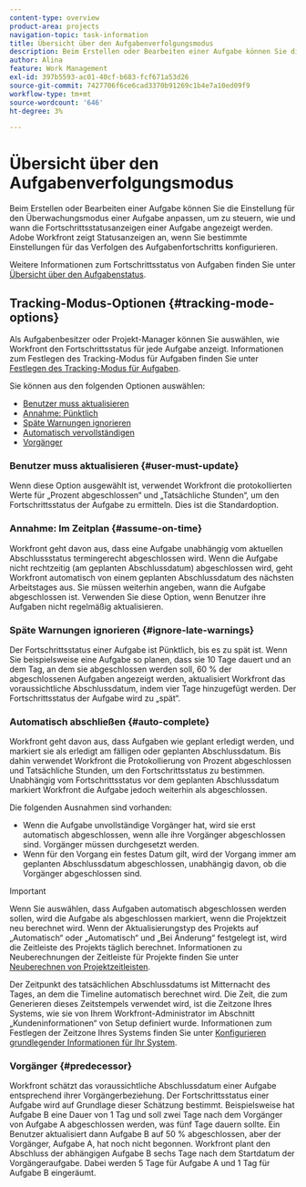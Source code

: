 ```yaml
---
content-type: overview
product-area: projects
navigation-topic: task-information
title: Übersicht über den Aufgabenverfolgungsmodus
description: Beim Erstellen oder Bearbeiten einer Aufgabe können Sie die Einstellung für den Überwachungsmodus einer Aufgabe anpassen, um zu steuern, wie und wann die Fortschrittsstatusanzeigen einer Aufgabe angezeigt werden. Adobe Workfront zeigt Statusanzeigen an, wenn Sie bestimmte Einstellungen für das Verfolgen des Aufgabenfortschritts konfigurieren.
author: Alina
feature: Work Management
exl-id: 397b5593-ac01-40cf-b683-fcf671a53d26
source-git-commit: 7427706f6ce6cad3370b91269c1b4e7a10ed09f9
workflow-type: tm+mt
source-wordcount: '646'
ht-degree: 3%

---
```


# Übersicht über den Aufgabenverfolgungsmodus

<!-- Audited: 01/2024 -->

Beim Erstellen oder Bearbeiten einer Aufgabe können Sie die Einstellung für den Überwachungsmodus einer Aufgabe anpassen, um zu steuern, wie und wann die Fortschrittsstatusanzeigen einer Aufgabe angezeigt werden. Adobe Workfront zeigt Statusanzeigen an, wenn Sie bestimmte Einstellungen für das Verfolgen des Aufgabenfortschritts konfigurieren.

Weitere Informationen zum Fortschrittsstatus von Aufgaben finden Sie unter [Übersicht über den Aufgabenstatus](../../../manage-work/tasks/task-information/task-progress-status.md).

<!--
<div data-mc-conditions="QuicksilverOrClassic.Draft mode">
<h2>Set Tracking Mode for tasks</h2>
<p>(NOTE: drafted, because we created a new article and linked it below. Left this article as a "Overview" article only.) </p>
<p>To set the tracking mode:</p>
<ol>
<li value="1">Go to the task you want to set the tracking mode for.</li>
<li value="2"> <p data-mc-conditions="QuicksilverOrClassic.Quicksilver">Click the <strong>More</strong> icon <img src="assets/qs-more-icon-on-an-object.png">next to the name of the task, then click&nbsp;<strong>Edit</strong>.</p> <p>The Edit Task dialog box opens. </p> </li>
<li value="3"> <p>In the&nbsp;<strong>Settings</strong> section, use the&nbsp;<strong>Tracking Mode</strong> drop-down menu to select the Tracking Mode for the task.</p> <p>For more information about the tracking mode options, see the <a href="#tracking-mode-options" class="MCXref xref" xrefformat="{para}">Tracking Mode options</a> section in this article. </p> </li>
<li value="4">Click&nbsp;<strong>Save Changes.</strong></li>
</ol>
</div>
-->

## Tracking-Modus-Optionen {#tracking-mode-options}

Als Aufgabenbesitzer oder Projekt-Manager können Sie auswählen, wie Workfront den Fortschrittsstatus für jede Aufgabe anzeigt. Informationen zum Festlegen des Tracking-Modus für Aufgaben finden Sie unter [Festlegen des Tracking-Modus für Aufgaben](../../../manage-work/tasks/task-information/set-tracking-mode-for-tasks.md).

Sie können aus den folgenden Optionen auswählen:

* [Benutzer muss aktualisieren](#user-must-update)
* [Annahme: Pünktlich](#assume-on-time)
* [Späte Warnungen ignorieren](#ignore-late-warnings)
* [Automatisch vervollständigen](#auto-complete)
* [Vorgänger](#predecessor)

### Benutzer muss aktualisieren {#user-must-update}

Wenn diese Option ausgewählt ist, verwendet Workfront die protokollierten Werte für „Prozent abgeschlossen“ und „Tatsächliche Stunden“, um den Fortschrittsstatus der Aufgabe zu ermitteln. Dies ist die Standardoption.

### Annahme: Im Zeitplan {#assume-on-time}

Workfront geht davon aus, dass eine Aufgabe unabhängig vom aktuellen Abschlussstatus termingerecht abgeschlossen wird. Wenn die Aufgabe nicht rechtzeitig (am geplanten Abschlussdatum) abgeschlossen wird, geht Workfront automatisch von einem geplanten Abschlussdatum des nächsten Arbeitstages aus. Sie müssen weiterhin angeben, wann die Aufgabe abgeschlossen ist. Verwenden Sie diese Option, wenn Benutzer ihre Aufgaben nicht regelmäßig aktualisieren.

### Späte Warnungen ignorieren {#ignore-late-warnings}

Der Fortschrittsstatus einer Aufgabe ist Pünktlich, bis es zu spät ist. Wenn Sie beispielsweise eine Aufgabe so planen, dass sie 10 Tage dauert und an dem Tag, an dem sie abgeschlossen werden soll, 60 % der abgeschlossenen Aufgaben angezeigt werden, aktualisiert Workfront das voraussichtliche Abschlussdatum, indem vier Tage hinzugefügt werden. Der Fortschrittsstatus der Aufgabe wird zu „spät“.

### Automatisch abschließen {#auto-complete}

Workfront geht davon aus, dass Aufgaben wie geplant erledigt werden, und markiert sie als erledigt am fälligen oder geplanten Abschlussdatum. Bis dahin verwendet Workfront die Protokollierung von Prozent abgeschlossen und Tatsächliche Stunden, um den Fortschrittsstatus zu bestimmen. Unabhängig vom Fortschrittsstatus vor dem geplanten Abschlussdatum markiert Workfront die Aufgabe jedoch weiterhin als abgeschlossen.

Die folgenden Ausnahmen sind vorhanden:

* Wenn die Aufgabe unvollständige Vorgänger hat, wird sie erst automatisch abgeschlossen, wenn alle ihre Vorgänger abgeschlossen sind. Vorgänger müssen durchgesetzt werden.
* Wenn für den Vorgang ein festes Datum gilt, wird der Vorgang immer am geplanten Abschlussdatum abgeschlossen, unabhängig davon, ob die Vorgänger abgeschlossen sind.

>[!IMPORTANT]
>
>Wenn Sie auswählen, dass Aufgaben automatisch abgeschlossen werden sollen, wird die Aufgabe als abgeschlossen markiert, wenn die Projektzeit neu berechnet wird. Wenn der Aktualisierungstyp des Projekts auf „Automatisch“ oder „Automatisch“ und „Bei Änderung“ festgelegt ist, wird die Zeitleiste des Projekts täglich berechnet. Informationen zu Neuberechnungen der Zeitleiste für Projekte finden Sie unter [Neuberechnen von Projektzeitleisten](../../../manage-work/projects/manage-projects/recalculate-project-timeline.md).
>
>Der Zeitpunkt des tatsächlichen Abschlussdatums ist Mitternacht des Tages, an dem die Timeline automatisch berechnet wird. Die Zeit, die zum Generieren dieses Zeitstempels verwendet wird, ist die Zeitzone Ihres Systems, wie sie von Ihrem Workfront-Administrator im Abschnitt „Kundeninformationen“ von Setup definiert wurde. Informationen zum Festlegen der Zeitzone Ihres Systems finden Sie unter [Konfigurieren grundlegender Informationen für Ihr System](../../../administration-and-setup/get-started-wf-administration/configure-basic-info.md).

### Vorgänger {#predecessor}

Workfront schätzt das voraussichtliche Abschlussdatum einer Aufgabe entsprechend ihrer Vorgängerbeziehung. Der Fortschrittsstatus einer Aufgabe wird auf Grundlage dieser Schätzung bestimmt. Beispielsweise hat Aufgabe B eine Dauer von 1 Tag und soll zwei Tage nach dem Vorgänger von Aufgabe A abgeschlossen werden, was fünf Tage dauern sollte. Ein Benutzer aktualisiert dann Aufgabe B auf 50 % abgeschlossen, aber der Vorgänger, Aufgabe A, hat noch nicht begonnen. Workfront plant den Abschluss der abhängigen Aufgabe B sechs Tage nach dem Startdatum der Vorgängeraufgabe. Dabei werden 5 Tage für Aufgabe A und 1 Tag für Aufgabe B eingeräumt.
